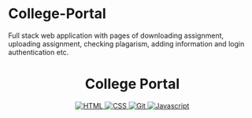 # College-Portal
Full stack web application with pages of downloading assignment, uploading assignment, checking plagarism, adding information and login authentication etc.

<h1 align="center">
<!--   <a href="https://github.com/umangraval/Smart-Checkout"><img src="./brand_assets/banner.png" width=600 alt="Smart-Checkout"></a> -->
  College Portal
</h1>



<p align="center">

  <a href="">
    <img src="https://forthebadge.com/images/badges/uses-html.svg"
         alt="HTML">
  </a>
   <a href="">
    <img src="https://forthebadge.com/images/badges/uses-css.svg"
         alt="CSS">
  </a>

  <a href="https://github.com/shanky1947/College-Portal-Full-Stack-Website">
    <img src="https://forthebadge.com/images/badges/uses-git.svg"
         alt="Git">
  </a>
    <a href="">
    <img src="https://forthebadge.com/images/badges/made-with-javascript.svg"
         alt="Javascript">
  </a>
</p>
